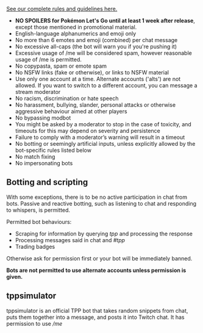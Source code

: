 [See our complete rules and guidelines here.](https://twitchplayspokemon.tv/rules)

* **NO SPOILERS for Pokémon Let's Go until at least 1 week after release**, except those mentioned in promotional material.
* English-language alphanumerics and emoji only
* No more than 6 emotes and emoji (combined) per chat message
* No excessive all-caps (the bot will warn you if you're pushing it)
* Excessive usage of /me will be considered spam, however reasonable usage of /me is permitted.
* No copypasta, spam or emote spam
* No NSFW links (fake or otherwise), or links to NSFW material
* Use only one account at a time. Alternate accounts ('alts') are not allowed. If you want to switch to a different account, you can message a stream moderator
* No racism, discrimination or hate speech
* No harassment, bullying, slander, personal attacks or otherwise aggressive behaviour aimed at other players
* No bypassing modbot
* You might be asked by a moderator to stop in the case of toxicity, and timeouts for this may depend on severity and persistence
* Failure to comply with a moderator’s warning will result in a timeout
* No botting or seemingly artificial inputs, unless explicitly allowed by the bot-specific rules listed below
* No match fixing
* No impersonating bots

## Botting and scripting

With some exceptions, there is to be no active participation in chat from bots. Passive and reactive botting, such as listening to chat and responding to whispers, is permitted.

Permitted bot behaviours:

* Scraping for information by querying *tpp* and processing the response
* Processing messages said in chat and *#tpp*
* Trading badges

Otherwise ask for permission first or your bot will be immediately banned.

**Bots are not permitted to use alternate accounts unless permission is given.**

## tppsimulator

tppsimulator is an official TPP bot that takes random snippets from chat, puts them together into a message, and posts it into Twitch chat. It has permission to use */me*